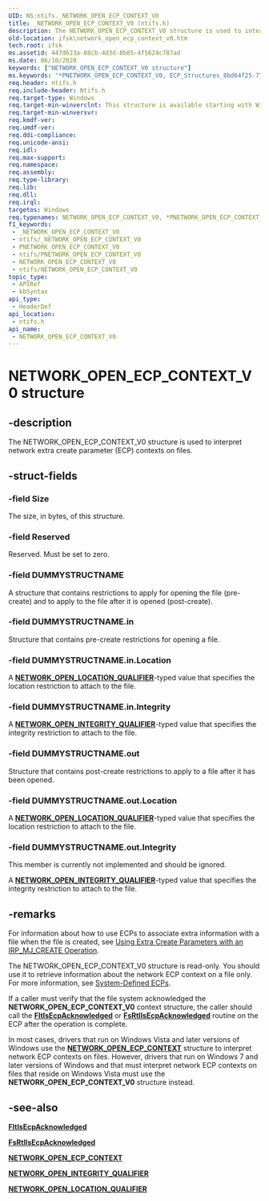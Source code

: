 ```yaml
---
UID: NS:ntifs._NETWORK_OPEN_ECP_CONTEXT_V0
title: _NETWORK_OPEN_ECP_CONTEXT_V0 (ntifs.h)
description: The NETWORK_OPEN_ECP_CONTEXT_V0 structure is used to interpret network extra create parameter (ECP) contexts on files.
old-location: ifsk\network_open_ecp_context_v0.htm
tech.root: ifsk
ms.assetid: 447d623a-88cb-4d3d-8b05-4f5624c707ad
ms.date: 06/10/2020
keywords: ["NETWORK_OPEN_ECP_CONTEXT_V0 structure"]
ms.keywords: "*PNETWORK_OPEN_ECP_CONTEXT_V0, ECP_Structures_8bd64f25-774a-4f87-a903-07ce0a3c0989.xml, NETWORK_OPEN_ECP_CONTEXT_V0, NETWORK_OPEN_ECP_CONTEXT_V0 structure [Installable File System Drivers], PNETWORK_OPEN_ECP_CONTEXT_V0, PNETWORK_OPEN_ECP_CONTEXT_V0 structure pointer [Installable File System Drivers], _NETWORK_OPEN_ECP_CONTEXT_V0, ifsk.network_open_ecp_context_v0, ntifs/NETWORK_OPEN_ECP_CONTEXT_V0, ntifs/PNETWORK_OPEN_ECP_CONTEXT_V0"
req.header: ntifs.h
req.include-header: Ntifs.h
req.target-type: Windows
req.target-min-winverclnt: This structure is available starting with Windows 7.
req.target-min-winversvr: 
req.kmdf-ver: 
req.umdf-ver: 
req.ddi-compliance: 
req.unicode-ansi: 
req.idl: 
req.max-support: 
req.namespace: 
req.assembly: 
req.type-library: 
req.lib: 
req.dll: 
req.irql: 
targetos: Windows
req.typenames: NETWORK_OPEN_ECP_CONTEXT_V0, *PNETWORK_OPEN_ECP_CONTEXT_V0
f1_keywords:
 - _NETWORK_OPEN_ECP_CONTEXT_V0
 - ntifs/_NETWORK_OPEN_ECP_CONTEXT_V0
 - PNETWORK_OPEN_ECP_CONTEXT_V0
 - ntifs/PNETWORK_OPEN_ECP_CONTEXT_V0
 - NETWORK_OPEN_ECP_CONTEXT_V0
 - ntifs/NETWORK_OPEN_ECP_CONTEXT_V0
topic_type:
 - APIRef
 - kbSyntax
api_type:
 - HeaderDef
api_location:
 - ntifs.h
api_name:
 - NETWORK_OPEN_ECP_CONTEXT_V0
---
```


# NETWORK_OPEN_ECP_CONTEXT_V0 structure


## -description

The NETWORK_OPEN_ECP_CONTEXT_V0 structure is used to interpret network extra create parameter (ECP) contexts on files.

## -struct-fields

### -field Size

The size, in bytes, of this structure.

### -field Reserved

Reserved. Must be set to zero.

### -field DUMMYSTRUCTNAME

A structure that contains restrictions to apply for opening the file (pre-create) and to apply to the file after it is opened (post-create).

### -field DUMMYSTRUCTNAME.in

Structure that contains pre-create restrictions for opening a file.

### -field DUMMYSTRUCTNAME.in.Location

A [**NETWORK_OPEN_LOCATION_QUALIFIER**](ne-ntifs-network_open_location_qualifier.md)-typed value that specifies the location restriction to attach to the file.

### -field DUMMYSTRUCTNAME.in.Integrity

A [**NETWORK_OPEN_INTEGRITY_QUALIFIER**](ne-ntifs-network_open_integrity_qualifier.md)-typed value that specifies the integrity restriction to attach to the file.

### -field DUMMYSTRUCTNAME.out

Structure that contains post-create restrictions to apply to a file after it has been opened.

### -field DUMMYSTRUCTNAME.out.Location

A [**NETWORK_OPEN_LOCATION_QUALIFIER**](ne-ntifs-network_open_location_qualifier.md)-typed value that specifies the location restriction to attach to the file.

### -field DUMMYSTRUCTNAME.out.Integrity

This member is currently not implemented and should be ignored.

A [**NETWORK_OPEN_INTEGRITY_QUALIFIER**](ne-ntifs-network_open_integrity_qualifier.md)-typed value that specifies the integrity restriction to attach to the file.

## -remarks

For information about how to use ECPs to associate extra information with a file when the file is created, see [Using Extra Create Parameters with an IRP_MJ_CREATE Operation](https://docs.microsoft.com/windows-hardware/drivers/ifs/using-extra-create-parameters-with-an-irp-mj-create-operation).

The NETWORK_OPEN_ECP_CONTEXT_V0 structure is read-only. You should use it to retrieve information about the network ECP context on a file only. For more information, see [System-Defined ECPs](https://docs.microsoft.com/windows-hardware/drivers/ifs/system-defined-ecps).

If a caller must verify that the file system acknowledged the **NETWORK_OPEN_ECP_CONTEXT_V0** context structure, the caller should call the [**FltIsEcpAcknowledged**](https://docs.microsoft.com/windows-hardware/drivers/ddi/fltkernel/nf-fltkernel-fltisecpacknowledged) or [**FsRtlIsEcpAcknowledged**](https://docs.microsoft.com/windows-hardware/drivers/ddi/ntifs/nf-ntifs-fsrtlisecpacknowledged) routine on the ECP after the operation is complete.

In most cases, drivers that run on Windows Vista and later versions of Windows use the [**NETWORK_OPEN_ECP_CONTEXT**](ns-ntifs-_network_open_ecp_context.md) structure to interpret network ECP contexts on files. However, drivers that run on Windows 7 and later versions of Windows and that must interpret network ECP contexts on files that reside on Windows Vista must use the **NETWORK_OPEN_ECP_CONTEXT_V0** structure instead.

## -see-also

[**FltIsEcpAcknowledged**](https://docs.microsoft.com/windows-hardware/drivers/ddi/fltkernel/nf-fltkernel-fltisecpacknowledged)

[**FsRtlIsEcpAcknowledged**](https://docs.microsoft.com/windows-hardware/drivers/ddi/ntifs/nf-ntifs-fsrtlisecpacknowledged)

[**NETWORK_OPEN_ECP_CONTEXT**](ns-ntifs-_network_open_ecp_context.md)

[**NETWORK_OPEN_INTEGRITY_QUALIFIER**](ne-ntifs-network_open_integrity_qualifier.md)

[**NETWORK_OPEN_LOCATION_QUALIFIER**](ne-ntifs-network_open_location_qualifier.md)

